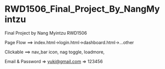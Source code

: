 # RWD1506_Final_Project_By_NangMyintzu
Final Project by Nang Myintzu RWD1506



Page Flow ==>
index.html->login.html->dashboard.html->...other

Clickable ==>
nav_bar icon, nag toggle, loadmore,

Email & Password
=> yuki@gmail.com
=> 123456
